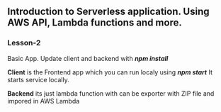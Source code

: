 
## Introduction to Serverless application. Using AWS API, Lambda functions and more.
### Lesson-2

Basic App. Update client and backend with ***npm install***

**Client** is the Frontend app which you can run localy using
***npm start***
It starts service locally.

**Backend** its just lambda function with can be exporter with ZIP file and impored in AWS Lambda
